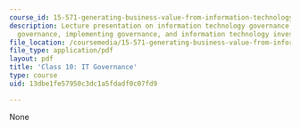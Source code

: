 ```yaml
---
course_id: 15-571-generating-business-value-from-information-technology-spring-2009
description: Lecture presentation on information technology governance, designing
  governance, implementing governance, and information technology investment decisions.
file_location: /coursemedia/15-571-generating-business-value-from-information-technology-spring-2009/13dbe1fe57950c3dc1a5fdadf0c07fd9_MIT15_571s09_lec10.pdf
file_type: application/pdf
layout: pdf
title: 'Class 10: IT Governance'
type: course
uid: 13dbe1fe57950c3dc1a5fdadf0c07fd9

---
```

None
